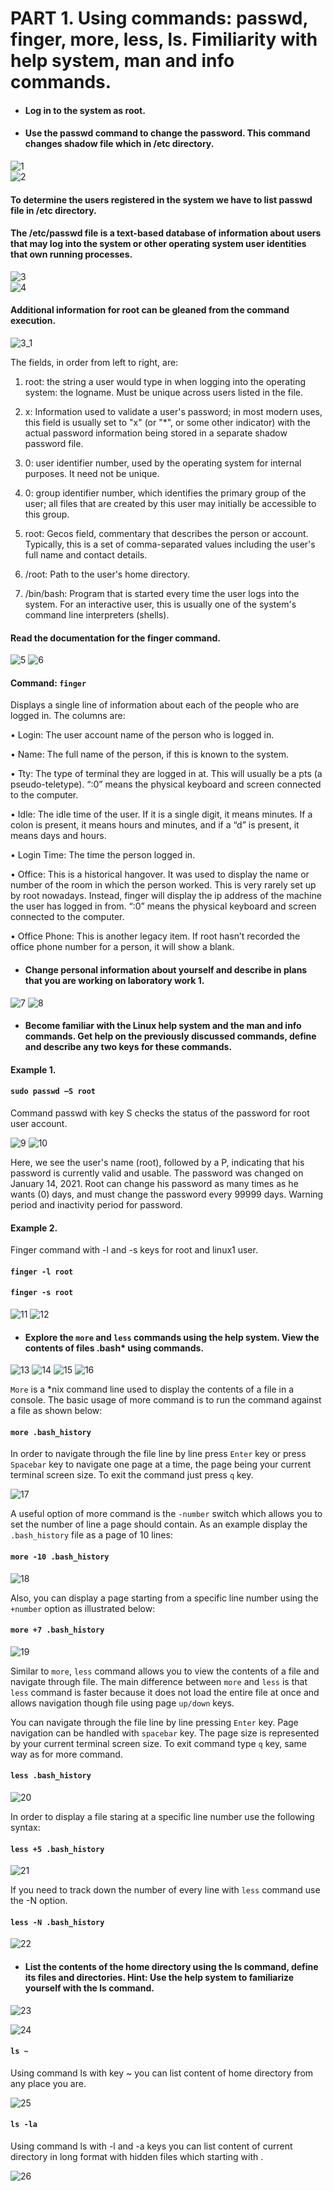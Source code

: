 # PART 1. Using commands: passwd, finger, more, less, ls. Fimiliarity with help system, man and info commands.

* #### Log in to the system as root.
* #### Use the passwd command to change the password. This command changes shadow file which in /etc directory.
![1](screenshots/1.png)  
![2](screenshots/2.png)  

#### To determine the users registered in the system we have to list passwd file in /etc directory.
#### The /etc/passwd file is a text-based database of information about users that may log into the system or other operating system user identities that own running processes.

![3](screenshots/3.png)  
![4](screenshots/4.png)  

#### Additional information for root can be gleaned from the command execution.

![3_1](screenshots/3_1.png) 

The fields, in order from left to right, are:  

1. root: the string a user would type in when logging into the operating system: the logname. Must be unique across users listed in the file.  

2. x: Information used to validate a user's password; in most modern uses, this field is usually set to "x" (or "*", or some other indicator) with the actual password information being stored in a separate shadow password file.  

3. 0: user identifier number, used by the operating system for internal purposes. It need not be unique.  

4. 0: group identifier number, which identifies the primary group of the user; all files that are created by this user may initially be accessible to this group.  

5. root: Gecos field, commentary that describes the person or account. Typically, this is a set of comma-separated values including the user's full name and contact details.  

6. /root: Path to the user's home directory.  

7. /bin/bash: Program that is started every time the user logs into the system. For an interactive user, this is usually one of the system's command line interpreters (shells).

#### Read the documentation for the finger command.  

![5](screenshots/5.png) 
![6](screenshots/6.png) 


#### Command: ```finger```  

Displays a single line of information about each of the people who are logged in. The columns are:  

•	Login: The user account name of the person who is logged in.  

•	Name: The full name of the person, if this is known to the system.  

•	Tty: The type of terminal they are logged in at. This will usually be a pts (a pseudo-teletype). “:0” means the physical keyboard and screen connected to the computer.  

•	Idle: The idle time of the user. If it is a single digit, it means minutes. If a colon is present, it means hours and minutes, and if a “d” is present, it means days and hours.  

•	Login Time: The time the person logged in.  

•	Office: This is a historical hangover. It was used to display the name or number of the room in which the person worked. This is very rarely set up by root nowadays. Instead, finger will display the ip address of the machine the user has logged in from.  “:0” means the physical keyboard and screen connected to the computer.  

•	Office Phone: This is another legacy item. If root hasn’t recorded the office phone number for a person, it will show a blank.  

* #### Change personal information about yourself and describe in plans that you are working on laboratory work 1. 

![7](screenshots/7.png) 
![8](screenshots/8.png) 


* #### Become familiar with the Linux help system and the man and info commands. Get help on the previously discussed commands, define and describe any two keys for these commands.

#### Example 1.  

#### ``` sudo passwd –S root ```  

Command passwd with key S checks the status of the password for root user account.

![9](screenshots/9.png) 
![10](screenshots/10.png) 

Here, we see the user's name (root), followed by a P, indicating that his password is currently valid and usable. The password was changed on January 14, 2021. Root can change his password as many times as he wants (0) days, and must change the password every 99999 days. Warning period and inactivity period for password.

#### Example 2.  

Finger command with -l and -s keys for root and linux1 user.

#### ``` finger -l root ```  

#### ``` finger -s root ```

![11](screenshots/11.png) 
![12](screenshots/12.png) 

* #### Explore the ```more``` and ```less``` commands using the help system. View the contents of files .bash* using commands.  

![13](screenshots/13.png) 
![14](screenshots/14.png) 
![15](screenshots/15.png) 
![16](screenshots/16.png) 

``` More ``` is a *nix command line used to display the contents of a file in a console. The basic usage of more command is to run the command against a file as shown below:

#### ```more .bash_history```

In order to navigate through the file line by line press ```Enter``` key or press ```Spacebar``` key to navigate one page at a time, the page being your current terminal screen size. To exit the command just press ```q``` key.

![17](screenshots/17.png) 

A useful option of more command is the ```-number``` switch which allows you to set the number of line a page should contain. As an example display the ```.bash_history``` file as a page of 10 lines:

#### ```more -10 .bash_history```

![18](screenshots/18.png) 

Also, you can display a page starting from a specific line number using the ```+number``` option as illustrated below:

#### ```more +7 .bash_history```

![19](screenshots/19.png) 

Similar to ```more```, ```less``` command allows you to view the contents of a file and navigate through file. The main difference between ```more``` and ```less``` is that ```less``` command is faster because it does not load the entire file at once and allows navigation though file using page ```up/down``` keys.

You can navigate through the file line by line pressing ```Enter``` key. Page navigation can be handled with ```spacebar``` key. The page size is represented by your current terminal screen size. To exit command type ```q``` key, same way as for more command.  

#### ```less .bash_history```

![20](screenshots/20.png) 

In order to display a file staring at a specific line number use the following syntax:  

#### ```less +5 .bash_history```

![21](screenshots/21.png) 

If you need to track down the number of every line with ```less``` command use the -N option.  

#### ```less -N .bash_history```

![22](screenshots/22.png) 



* #### List the contents of the home directory using the ls command, define its files and directories. Hint: Use the help system to familiarize yourself with the ls command.

![23](screenshots/23.png) 

![24](screenshots/24.png) 

#### ```ls ~```

Using command ls with key ~ you can list content of home directory from any place you are.

![25](screenshots/25.png) 

#### ```ls -la```

Using command ls with -l and -a keys you can list content of current directory in long format with hidden files which starting with .  

![26](screenshots/26.png) 
